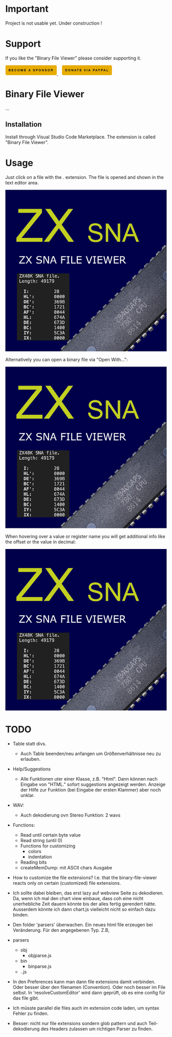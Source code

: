 # Important

Project is not usable yet.
Under construction !


# Support

If you like the "Binary File Viewer" please consider supporting it.

<a href="https://github.com/sponsors/maziac" title="Github sponsor">
	<img src="assets/button_donate_sp.png" />
</a>
&nbsp;&nbsp;
<a href="https://www.paypal.com/donate/?hosted_button_id=K6NNLZCTN3UV4&locale.x=en_DE&Z3JncnB0=" title="PayPal">
	<img src="assets/button_donate_pp.png" />
</a>


# Binary File Viewer

...



## Installation

Install through Visual Studio Code Marketplace.
The extension is called "Binary File Viewer".


# Usage

Just click on a file with the *.* extension.
The file is opened and shown in the text editor area.

![](assets/icon.png)


Alternatively you can open a binary file via "Open With...":

![](assets/icon.png)

When hovering over a value or register name you will get additional info like the offset or the value in decimal:

![](assets/icon.png)


# TODO

- Table  statt divs.
	- Auch Table beenden/neu anfangen um Größenverhältnisse neu zu erlauben.

- Help/Suggestions
  - Alle Funktionen uter einer Klasse, z.B. "Html". Dann können nach Eingabe von "HTML." sofort suggestions angezeigt werden.
  Anzeige der Hilfe zur Funktion (bei Eingabe der ersten Klammer) aber noch unklar.

- WAV:
	- Auch dekodierung ovn Stereo Funktion: 2 wavs

- Functions:
	- Read until certain byte value
	- Read string (until 0)
	- Functions for customizing
		- colors
		- indentation
	- Reading bits
	- createMemDump: mit ASCII chars Ausgabe

- How to customize the file extensions? I.e. that the binary-file-viewer reacts only on certain (customized) file extensions.
- Ich sollte dabei bleiben, das erst lazy auf webview Seite zu dekodieren.
Da, wenn ich mal den chart view einbaue, dass coh eine nicht unerhebliche Zeit dauern könnte bis der alles fertig gerendert hätte.
Ausserdem könnte ich dann chart.js vielleicht nicht so einfach dazu binden.

- Den folder 'parsers' überwachen. Ein neues html file erzeugen bei Veränderung.
Für den angegebenen Typ.
Z.B,
- parsers
	- obj
		- objparse.js
	- bin
		- binparse.js
	- ..js
- In den Preferences kann man dann file extensions damit verbinden. Oder besser über den filenamen (Convention). Oder noch besser im File selbst.
In 'resolveCustomEditor' wird dann geprüft, ob es eine config für das file gibt.
- Ich müsste parallel die files auch im extension code laden, um syntax Fehler zu finden.
- Besser: nicht nur file extensions sondern glob pattern und auch Teil-dekodierung des Headers zulassen um richtigen Parser zu finden.